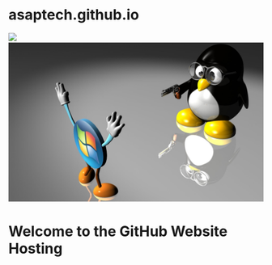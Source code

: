 # asaptech.github.io
<html>
<img src='https://dn3pm25xmtlyu.cloudfront.net/photos/large/43233.jpg?Expires=1687001497&Signature=c9o~QQWCFbhb~OTftU0N-nxmtOEWQgDl9JQYKH3q825de-ekh4536FYKoCzCd0Voug3aNPBlsu~6JEFloZyQAkUhMoxPqwLBlLFuB6dIab21cYDr9FndYYmZFmXYlnMe7KotUlKTD405XKgbA~i1KFugvtsrOvvSEqKM6Rs~kCXmfgt40i2dQw2JJDjYJrJhBw32-Bidqg5G9zhOSPxyQe68pry1-Txff2RiPFmbhO60JhkLfkgpydQSgNxWSIdu-s4yeZMrP-66r7CxPuauucT2cUm81iqzXh0A01ZaP1jUBTDmQsED-XiCD8LQ3q0y1EaeVskYg8frczmoOM7d2g__&Key-Pair-Id=APKAJROXZ7FN26MABHYA'>
<img src="https://github.com/psk100/movies_poster/blob/main/bg3.jpg" >
<h1>Welcome to the GitHub Website Hosting</h1>
</html>

